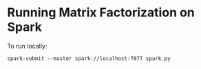 # Running Matrix Factorization on Spark
To run locally:
```shell
spark-submit --master spark://localhost:7077 spark.py
```